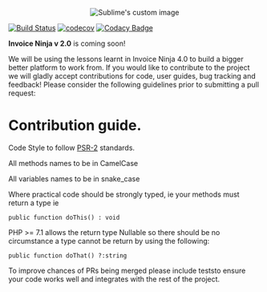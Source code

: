 <p align="center">
    <img src="https://raw.githubusercontent.com/hillelcoren/invoice-ninja/master/public/images/round_logo.png" alt="Sublime's custom image"/>
</p>

[![Build Status](https://travis-ci.org/invoiceninja/invoiceninja.svg?branch=v5.0)](https://travis-ci.org/invoiceninja/invoiceninja)
[![codecov](https://codecov.io/gh/invoiceninja/invoiceninja/branch/v5.0/graph/badge.svg)](https://codecov.io/gh/invoiceninja/invoiceninja)
[![Codacy Badge](https://api.codacy.com/project/badge/Grade/d39acb4bf0f74a0698dc77f382769ba5)](https://www.codacy.com/app/turbo124/invoiceninja?utm_source=github.com&amp;utm_medium=referral&amp;utm_content=invoiceninja/invoiceninja&amp;utm_campaign=Badge_Grade)

**Invoice Ninja v 2.0** is coming soon!

We will be using the lessons learnt in Invoice Ninja 4.0 to build a bigger better platform to work from. If you would like to contribute to the project we will gladly accept contributions for code, user guides, bug tracking and feedback! Please consider the following guidelines prior to submitting a pull request:

# Contribution guide.

Code Style to follow [PSR-2](https://www.php-fig.org/psr/psr-2/) standards.

All methods names to be in CamelCase

All variables names to be in snake_case

Where practical code should be strongly typed, ie your methods must return a type ie

`public function doThis() : void`

PHP >= 7.1 allows the return type Nullable so there should be no circumstance a type cannot be return by using the following:

`public function doThat() ?:string`

To improve chances of PRs being merged please include teststo ensure your code works well and integrates with the rest of the project.
